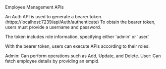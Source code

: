 Employee Management APIs 

An Auth API is used to generate a bearer token.
(https://localhost:7239/api/Auth/authenticate)
To obtain the bearer token, users must provide a username and password. 

The token includes role information, specifying either 'admin' or 'user.'

With the bearer token, users can execute APIs according to their roles:

Admin: Can perform operations such as Add, Update, and Delete.
User: Can fetch employee details by providing an empid.


